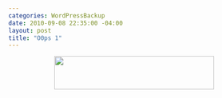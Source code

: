 ```yaml
--- 
categories: WordPressBackup
date: 2010-09-08 22:35:00 -04:00
layout: post
title: "O0ps 1"
---
```

<div class="separator" style="clear: both; text-align: center; margin: 0px;"><!--more--></div>
<div class="separator" style="clear: both; text-align: center; margin: 0px;"></div>
<div class="separator" style="clear: both; text-align: center; margin: 0px;"><a style="margin-left: 1em; margin-right: 1em;" href="http://4.bp.blogspot.com/_JkjZvHYNoXw/TIhIEUyEeTI/AAAAAAABEaE/XiFcyDfuMNk/s1600/Screen+shot+2010-09-08+at+10.35.23+PM.png"><img src="http://4.bp.blogspot.com/_JkjZvHYNoXw/TIhIEUyEeTI/AAAAAAABEaE/XiFcyDfuMNk/s320/Screen+shot+2010-09-08+at+10.35.23+PM.png" border="0" alt="" /></a></div>
<div class="separator" style="clear: both; text-align: center; margin: 0px;"><a style="margin-left: 1em; margin-right: 1em;" href="http://3.bp.blogspot.com/_JkjZvHYNoXw/TIXODallbrI/AAAAAAABEZM/4ZSx9L3R1v4/s1600/Gmail.png"><img src="http://3.bp.blogspot.com/_JkjZvHYNoXw/TIXODallbrI/AAAAAAABEZM/4ZSx9L3R1v4/s1600/Gmail.png" border="0" alt="" /></a></div>
<div class="separator" style="clear: both; text-align: center; margin: 0px;"><a style="margin-left: 1em; margin-right: 1em;" href="http://1.bp.blogspot.com/_JkjZvHYNoXw/TIXOEkp7RqI/AAAAAAABEZY/ahmBHfnhupU/s1600/Screen+shot+2010-09-04+at+11.46.34+PM.png"><img src="http://1.bp.blogspot.com/_JkjZvHYNoXw/TIXOEkp7RqI/AAAAAAABEZY/ahmBHfnhupU/s320/Screen+shot+2010-09-04+at+11.46.34+PM.png" border="0" alt="" width="320" height="67" /></a></div>
<div class="separator" style="clear: both; text-align: center; margin: 0px;"><a style="margin-left: 1em; margin-right: 1em;" href="http://2.bp.blogspot.com/_JkjZvHYNoXw/TIXOFS_ZOUI/AAAAAAABEZc/KWqKrZcgA5w/s1600/wordpress.com+2010-08-31+at+12.07.35+PM.png"><img src="http://2.bp.blogspot.com/_JkjZvHYNoXw/TIXOFS_ZOUI/AAAAAAABEZc/KWqKrZcgA5w/s1600/wordpress.com+2010-08-31+at+12.07.35+PM.png" border="0" alt="" /></a></div>
